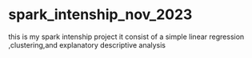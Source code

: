 # spark_intenship_nov_2023
this is my spark intenship project it consist of a simple linear regression ,clustering,and explanatory descriptive analysis

